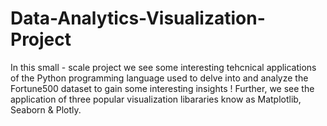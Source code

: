 # Data-Analytics-Visualization-Project
In this small - scale project we see some interesting tehcnical applications of the Python programming language used to delve into and analyze the Fortune500 dataset to gain some interesting
insights ! 
Further, we see the application of three popular visualization libararies know as Matplotlib, Seaborn & Plotly.

